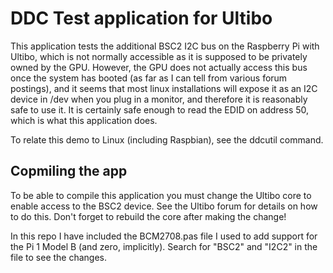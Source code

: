 DDC Test application for Ultibo
===============================

This application tests the additional BSC2 I2C bus on the Raspberry Pi with
Ultibo, which is not normally accessible as it is supposed to be privately owned
by the GPU. However, the GPU does not actually access this bus once the system
has booted (as far as I can tell from various forum postings), and it seems
that most linux installations will expose it as an I2C device in /dev when you
plug in a monitor, and therefore it is reasonably safe to use it. It is certainly
safe enough to read the EDID on address 50, which is what this application does.

To relate this demo to Linux (including Raspbian), see the ddcutil command.

Copmiling the app
-----------------
To be able to compile this application you must change the Ultibo core to enable access to the BSC2 device. See the Ultibo forum for details on how to do this. Don't forget to rebuild the core after making the change!

In this repo I have included the BCM2708.pas file I used to add support for the Pi 1 Model B (and zero, implicitly). Search for "BSC2" and "I2C2" in the file to see the changes.
